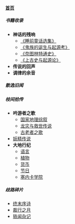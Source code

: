 
#### [首页](?file=home-首页)

##### 书籍收录
- **神话的残响**
    - [《睡前童话选集》](?file=01-书籍收录/01-神话的残响/01-《睡前童话选集》 "《睡前童话选集》")
    - [《鬼族的诞生与起源考》](?file=01-书籍收录/01-神话的残响/02-《鬼族的诞生与起源考》 "《鬼族的诞生与起源考》")
    - [《奈图林特通史》](?file=01-书籍收录/01-神话的残响/03-《奈图林特通史》 "《奈图林特通史》")
    - [《上古史与起源论》](?file=01-书籍收录/01-神话的残响/04-《上古史与起源论》 "《上古史与起源论》")
- **传说的回声**
- **调律的余音**

##### 散逸旧闻

##### 枝间拾传
- **吟游者之歌**
    - [国家地理综叙](?file=03-枝间拾传/01-吟游者之歌/01-国家地理综叙 "国家地理综叙")
    - [龙灾与救世传说](?file=03-枝间拾传/01-吟游者之歌/02-龙灾与救世传说 "龙灾与救世传说")
    - [古老者之歌](?file=03-枝间拾传/01-吟游者之歌/03-古老者之歌 "古老者之歌")
- [妖精传说](?file=03-枝间拾传/02-妖精传说 "妖精传说")
- **大地行纪**
    - [语言](?file=03-枝间拾传/03-大地行纪/01-语言 "语言")
    - [植物](?file=03-枝间拾传/03-大地行纪/02-植物 "植物")
    - [货币](?file=03-枝间拾传/03-大地行纪/03-货币 "货币")
    - [节日](?file=03-枝间拾传/03-大地行纪/04-节日 "节日")
    - [塞内卡学院](?file=03-枝间拾传/03-大地行纪/05-塞内卡学院 "塞内卡学院")

##### 歧路碎片
- [终末序诗](?file=04-歧路碎片/01-终末序诗 "终末序诗")
- [裁行之月](?file=04-歧路碎片/02-裁行之月 "裁行之月")
- [轶闻杂记](?file=04-歧路碎片/03-轶闻杂记 "轶闻杂记")
